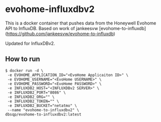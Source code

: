 # evohome-influxdbv2

This is a docker container that pushes data from the Honeywell Evohome API to InfluxDB. Based on work of jankeesvw [evohome-to-influxdb] (https://github.com/jankeesvw/evohome-to-influxdb)

Updated for InfluxDBv2.

## How to run
```
$ docker run -d \
 -e EVOHOME_APPLICATION_ID="<EvoHome Applicaiton ID>" \
 -e EVOHOME_USERNAME="<EvoHome USERNAME>" \
 -e EVOHOME_PASSWORD="<EvoHome PASSWORD>" \
 -e INFLUXDB2_HOST="<INFLUXDBv2 SERVER>" \
 -e INFLUXDB2_PORT="8086" \
 -e INFLUXDB2_ORG="" \
 -e INFLUXDB2_TOKEN="" \
 -e INFLUXDB2_BUCKET="netatmo" \
 --name "evohome-to-influxdbv2" \
dbsqp/evohome-to-influxdbv2:latest
```
